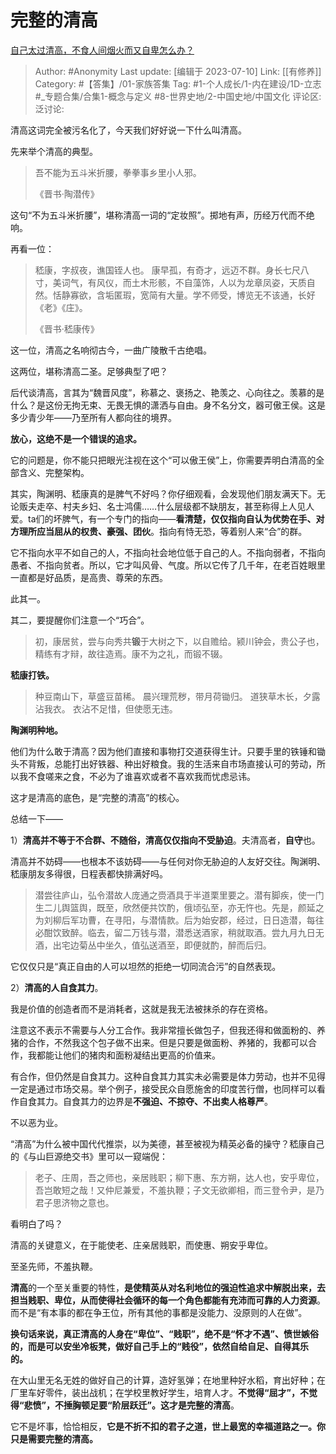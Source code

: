 # 完整的清高
[自己太过清高，不食人间烟火而又自卑怎么办？](https://www.zhihu.com/question/312299315/answer/2469519009)

> Author: #Anonymity
> Last update: [编辑于 2023-07-10]
> Link: [[有修养]]
> Category: #【答集】/01-家族答集
> Tag: #1-个人成长/1-内在建设/1D-立志 #_专题合集/合集1-概念与定义 #8-世界史地/2-中国史地/中国文化
> 评论区:
> 泛讨论:

清高这词完全被污名化了，今天我们好好说一下什么叫清高。

先来举个清高的典型。

> 吾不能为五斗米折腰，拳拳事乡里小人邪。
>
> 《晋书·陶潜传》

这句“不为五斗米折腰”，堪称清高一词的“定妆照”。掷地有声，历经万代而不绝响。

再看一位：

> 嵇康，字叔夜，谯国铚人也。
> 康早孤，有奇才，远迈不群。身长七尺八寸，美词气，有风仪，而土木形骸，不自藻饰，人以为龙章凤姿，天质自然。恬静寡欲，含垢匿瑕，宽简有大量。学不师受，博览无不该通，长好《老》《庄》。
>
> 《晋书·嵇康传》

这一位，清高之名响彻古今，一曲广陵散千古绝唱。

这两位，堪称清高二圣。足够典型了吧？

后代谈清高，言其为“魏晋风度”，称慕之、褒扬之、艳羡之、心向往之。羡慕的是什么？是这份无拘无束、无畏无惧的潇洒与自由。身不名分文，器可傲王侯。这是多少青少年——乃至所有人都向往的境界。

**放心，这绝不是一个错误的追求。**

它的问题是，你不能只把眼光注视在这个“可以傲王侯”上，你需要弄明白清高的全部含义、完整架构。

其实，陶渊明、嵇康真的是脾气不好吗？你仔细观看，会发现他们朋友满天下。无论贩夫走卒、村夫乡妇、名士鸿儒……什么层级都不缺朋友，甚至称得上人见人爱。ta们的坏脾气，有一个专门的指向——**看清楚，仅仅指向自认为优势在手、对方理所应当屈从的权贵、豪强、团伙**。指向有恃无恐，等着别人来“合”的群。

它不指向水平不如自己的人，不指向社会地位低于自己的人。不指向弱者，不指向愚者、不指向贫者。所以，它才叫风骨、气度。所以它传了几千年，在老百姓眼里一直都是好品质，是高贵、尊荣的东西。

此其一。

其二，要提醒你们注意一个“巧合”。

> 初，康居贫，尝与向秀共**锻**于大树之下，以自赡给。颍川钟会，贵公子也，精练有才辩，故往造焉。康不为之礼，而锻不辍。

**嵇康打铁。**

> 种豆南山下，草盛豆苗稀。
> 晨兴理荒秽，带月荷锄归。
> 道狭草木长，夕露沾我衣。
> 衣沾不足惜，但使愿无违。

**陶渊明种地。**

他们为什么敢于清高？因为他们直接和事物打交道获得生计。只要手里的铁锤和锄头不背叛，总能打出好铁器、种出好粮食。我的生活来自市场直接认可的劳动，所以我不食嗟来之食，不必为了谁喜欢或者不喜欢我而忧虑忌讳。

这才是清高的底色，是“完整的清高”的核心。

总结一下——

1）**清高并不等于不合群、不随俗，清高仅仅指向不受胁迫**。夫清高者，**自守**也。

清高并不妨碍——也根本不该妨碍——与任何对你无胁迫的人友好交往。陶渊明、嵇康朋友多得很，日程表都快排满好吗。

> 潜尝往庐山，弘令潜故人庞通之赍酒具于半道栗里要之。潜有脚疾，使一门生二儿舆篮舆，既至，欣然便共饮酌，俄顷弘至，亦无忤也。先是，颜延之为刘柳后军功曹，在寻阳，与潜情款。后为始安郡，经过，日日造潜，每往必酣饮致醉。临去，留二万钱与潜，潜悉送酒家，稍就取酒。尝九月九日无酒，出宅边菊丛中坐久，值弘送酒至，即便就酌，醉而后归。

它仅仅只是“真正自由的人可以坦然的拒绝一切同流合污”的自然表现。

2）**清高的人自食其力**。

我是价值的创造者而不是消耗者，这就是我无法被抹杀的存在资格。

注意这不表示不需要与人分工合作。我非常擅长做包子，但我还得和做面粉的、养猪的合作，不然我这个包子做不出来。但是只要是做面粉、养猪的，我都可以合作，我都能让他们的猪肉和面粉凝结出更高的价值来。

有合作，但仍然是自食其力。这种自食其力其实未必需要是体力劳动，也并不见得一定是通过市场交易。举个例子，接受民众自愿施舍的印度苦行僧，也同样可以看作自食其力。自食其力的边界是**不强迫、不掠夺、不出卖人格尊严**。

不以恶为业。

“清高”为什么被中国代代推崇，以为美德，甚至被视为精英必备的操守？嵇康自己的《与山巨源绝交书》里可以一窥端倪：

> 老子、庄周，吾之师也，亲居贱职；柳下惠、东方朔，达人也，安乎卑位，吾岂敢短之哉！又仲尼兼爱，不羞执鞭；子文无欲卿相，而三登令尹，是乃君子思济物之意也。

看明白了吗？

清高的关键意义，在于能使老、庄亲居贱职，而使惠、朔安乎卑位。

至圣先师，不羞执鞭。

**清高**的一个至关重要的特性，**是使精英从对名利地位的强迫性追求中解脱出来，去担当贱职、卑位，从而使得社会循环的每一个角色都能有充沛而可靠的人力资源**。而不是“有本事的都在争王位，所有其他的事都是没能力、没原则的人在做”。

**换句话来说，真正清高的人身在“卑位”、“贱职”，绝不是“怀才不遇”、愤世嫉俗的，而是可以安坐冷板凳，做好自己手上的“贱役”，依然自给自足、自得其乐的。**

在大山里无名无姓的做好自己的计算，造好氢弹；在地里种好水稻，育出好种；在厂里车好零件，装出战机；在学校里教好学生，培育人才。**不觉得“屈才”，不觉得“悲愤”，不捶胸顿足要“阶层跃迁”。**这才是**完整的清高**。

它不是坏事，恰恰相反，**它是不折不扣的君子之道，世上最宽的幸福道路之一。你只是需要完整的清高。**
